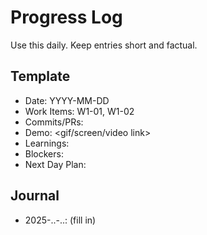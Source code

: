 # Progress Log

Use this daily. Keep entries short and factual.

## Template
- Date: YYYY-MM-DD
- Work Items: W1-01, W1-02
- Commits/PRs: <links>
- Demo: <gif/screen/video link>
- Learnings: <bullets>
- Blockers: <if any>
- Next Day Plan: <bullets>

## Journal
- 2025-..-..: (fill in)
